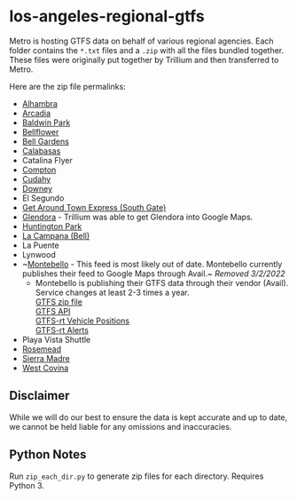 # los-angeles-regional-gtfs

Metro is hosting GTFS data on behalf of various regional agencies. Each folder contains the `*.txt` files and a `.zip` with all the files bundled together.  These files were originally put together by Trillium and then transferred to Metro.

Here are the zip file permalinks:

* [Alhambra](https://raw.githubusercontent.com/LACMTA/los-angeles-regional-gtfs/main/alhambra-ca-us/alhambra-ca-us.zip)
* [Arcadia](https://raw.githubusercontent.com/LACMTA/los-angeles-regional-gtfs/main/arcadia-ca-us/arcadia-ca-us.zip)
* [Baldwin Park](https://raw.githubusercontent.com/LACMTA/los-angeles-regional-gtfs/main/baldwinpark-ca-us/baldwinpark-ca-us.zip/y)
* [Bellflower](https://raw.githubusercontent.com/LACMTA/los-angeles-regional-gtfs/main/bellflower-ca-us/bellflower-ca-us.zip)
* [Bell Gardens](https://raw.githubusercontent.com/LACMTA/los-angeles-regional-gtfs/main/bellgardens-ca-us/bellgardens-ca-us.zip)
* [Calabasas](https://raw.githubusercontent.com/LACMTA/los-angeles-regional-gtfs/main/calabasas-ca-us/calabasas-ca-us.zip)
* Catalina Flyer
* [Compton](https://raw.githubusercontent.com/LACMTA/los-angeles-regional-gtfs/main//compton-ca-us/compton-ca-us.zip)
* [Cudahy](https://raw.githubusercontent.com/LACMTA/los-angeles-regional-gtfs/main/cudahy-ca-us/cudahy-ca-us.zip)
* [Downey](https://raw.githubusercontent.com/LACMTA/los-angeles-regional-gtfs/main/downey-ca-us/downey-ca-us.zip)
* El Segundo
* [Get Around Town Express (South Gate)](https://raw.githubusercontent.com/LACMTA/los-angeles-regional-gtfs/main/getaroundtownexpress-ca-us/getaroundtownexpress-ca-us.zip)
* [Glendora](https://raw.githubusercontent.com/LACMTA/los-angeles-regional-gtfs/main/glendora-ca-us/glendora-ca-us.zip) - Trillium was able to get Glendora into Google Maps.
* [Huntington Park](https://raw.githubusercontent.com/LACMTA/los-angeles-regional-gtfs/main/huntingtonpark-ca-us/huntingtonpark-ca-us.zip)
* [La Campana (Bell)](https://raw.githubusercontent.com/LACMTA/los-angeles-regional-gtfs/main/lacampana-ca-us/lacampana-ca-us.zip)
* La Puente
* Lynwood
* ~[Montebello](https://github.com/LACMTA/los-angeles-regional-gtfs/blob/14f09a256ac3f8b999b3ed7e701a21bb63bf5e1d/montebello-ca-us/montebello-ca-us.zip) - This feed is most likely out of date. Montebello currently publishes their feed to Google Maps through Avail.~  *Removed 3/2/2022*
  * Montebello is publishing their GTFS data through their vendor (Avail). Service changes at least 2-3 times a year.
  <br>[GTFS zip file](https://mbl.rideralerts.com/infopoint/gtfs-zip.ashx)
  <br>[GTFS API](https://mbl.rideralerts.com/InfoPoint/swagger/ui/index)
  <br>[GTFS-rt Vehicle Positions](https://mbl.rideralerts.com/InfoPoint/GTFS-Realtime.ashx?Type=VehiclePosition)
  <br>[GTFS-rt Alerts](https://mbl.rideralerts.com/InfoPoint/GTFS-Realtime.ashx?Type=Alert)
* Playa Vista Shuttle
* [Rosemead](https://raw.githubusercontent.com/LACMTA/los-angeles-regional-gtfs/main/rosemead-ca-us/rosemead-ca-us.zip)
* [Sierra Madre](https://raw.githubusercontent.com/LACMTA/los-angeles-regional-gtfs/main/sierramadre-ca-us/sierramadre-ca-us.zip)
* [West Covina](https://raw.githubusercontent.com/LACMTA/los-angeles-regional-gtfs/main/westcovina-ca-us/westcovina-ca-us.zip)

## Disclaimer

While we will do our best to ensure the data is kept accurate and up to date, we cannot be held liable for any omissions and inaccuracies.

## Python Notes

Run `zip_each_dir.py` to generate zip files for each directory.  Requires Python 3.

